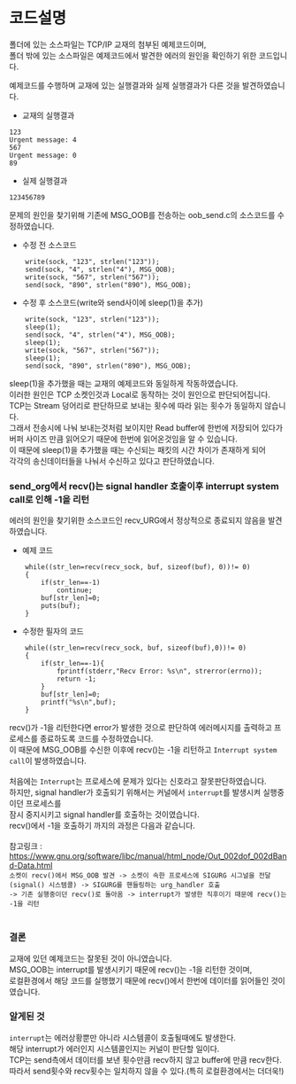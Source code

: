 # 코드설명
폴더에 있는 소스파일는 TCP/IP 교재의 첨부된 예제코드이며,<br>
폴더 밖에 있는 소스파일은 예제코드에서 발견한 에러의 원인을 확인하기 위한 코드입니다.
<br>

예제코드를 수행하며 교재에 있는 실행결과와 실제 실행결과가 다른 것을 발견하였습니다.

- 교재의 실행결과
```
123
Urgent message: 4
567
Urgent message: 0
89
```

- 실제 실행결과
```
123456789
```

문제의 원인을 찾기위해 기존에 MSG_OOB를 전송하는 oob_send.c의 소스코드를 수정하였습니다.
- 수정 전 소스코드
```
	write(sock, "123", strlen("123"));
	send(sock, "4", strlen("4"), MSG_OOB);
	write(sock, "567", strlen("567"));
	send(sock, "890", strlen("890"), MSG_OOB);
```
- 수정 후 소스코드(write와 send사이에 sleep(1)을 추가)
```
	write(sock, "123", strlen("123"));
	sleep(1);
	send(sock, "4", strlen("4"), MSG_OOB);
	sleep(1);
	write(sock, "567", strlen("567"));
	sleep(1);
	send(sock, "890", strlen("890"), MSG_OOB);
```

sleep(1)을 추가했을 때는 교재의 예제코드와 동일하게 작동하였습니다.<br>
이러한 원인은 TCP 소켓인것과 Local로 동작하는 것이 원인으로 판단되어집니다.<br>
TCP는 Stream 덩어리로 판단하므로 보내는 횟수에 따라 읽는 횟수가 동일하지 않습니다.<br>
그래서 전송시에 나눠 보내는것처럼 보이지만 Read buffer에 한번에 저장되어 있다가<br>
버퍼 사이즈 만큼 읽어오기 때문에 한번에 읽어온것임을 알 수 있습니다.<br>
이 때문에 sleep(1)을 추가했을 때는 수신되는 패킷의 시간 차이가 존재하게 되어<br>
각각의 송신데이터들을 나눠서 수신하고 있다고 판단하였습니다.<br>

### send_org에서 recv()는 signal handler 호출이후 interrupt system call로 인해 -1을 리턴
에러의 원인을 찾기위한 소스코드인 recv_URG에서 정상적으로 종료되지 않음을 발견하였습니다.
- 예제 코드
```
	while((str_len=recv(recv_sock, buf, sizeof(buf), 0))!= 0) 
	{
		if(str_len==-1)
			continue;
		buf[str_len]=0;
		puts(buf);
	}
```
- 수정한 필자의 코드
```
	while((str_len=recv(recv_sock, buf, sizeof(buf),0))!= 0)
	{
		if(str_len==-1){
			fprintf(stderr,"Recv Error: %s\n", strerror(errno));
			return -1;		
		}
		buf[str_len]=0;
		printf("%s\n",buf);
	}
```
recv()가 -1을 리턴한다면 error가 발생한 것으로 판단하여 에러메시지를 출력하고 프로세스를 종료하도록 코드를 수정하였습니다.<br>
이 때문에 MSG_OOB를 수신한 이후에 recv()는 -1을 리턴하고 `Interrupt system call`이 발생하였습니다.<br><br>
처음에는 `Interrupt`는 프로세스에 문제가 있다는 신호라고 잘못판단하였습니다.<br>
하지만, signal handler가 호출되기 위해서는 커널에서 `interrupt`를 발생시켜 실행중이던 프로세스를<br>
잠시 중지시키고 signal handler를 호출하는 것이였습니다.<br>
recv()에서 -1을 호출하기 까지의 과정은 다음과 같습니다.<br><br>
참고링크 : https://www.gnu.org/software/libc/manual/html_node/Out_002dof_002dBand-Data.html<br>
`소켓이 recv()에서 MSG_OOB 발견 -> 소켓이 속한 프로세스에 SIGURG 시그널을 전달(signal() 시스템콜) -> SIGURG를 핸들링하는 urg_handler 호출`<br>
`-> 기존 실행중이던 recv()로 돌아옴 -> interrupt가 발생한 직후이기 때문에 recv()는 -1을 리턴`<br>
<br>
### 결론
교재에 있던 예제코드는 잘못된 것이 아니였습니다.<br>
MSG_OOB는 interrupt를 발생시키기 때문에 recv()는 -1을 리턴한 것이며,<br>
로컬환경에서 해당 코드를 실행했기 때문에 recv()에서 한번에 데이터를 읽어들인 것이였습니다.<br>

### 알게된 것
`interrupt`는 에러상황뿐만 아니라 시스템콜이 호출될때에도 발생한다.<br>
해당 interrupt가 에러인지 시스템콜인지는 커널이 판단할 일이다.<br>
TCP는 send측에서 데이터를 보낸 횟수만큼 recv하지 않고 buffer에 만큼 recv한다.<br>
따라서 send횟수와 recv횟수는 일치하지 않을 수 있다.(특히 로컬환경에서는 더더욱!)<br>
